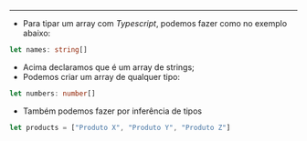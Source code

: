 ___
- Para tipar um array com *Typescript*, podemos fazer como no exemplo abaixo:
```ts
let names: string[]
```
- Acima declaramos que é um array de strings;
- Podemos criar um array de qualquer tipo:
```ts
let numbers: number[]
```
- Também podemos fazer por inferência de tipos
```ts
let products = ["Produto X", "Produto Y", "Produto Z"]
```